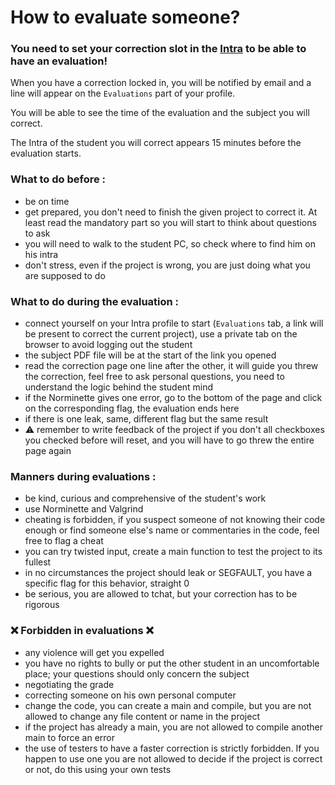 # How to evaluate someone?

### **You need to set your correction slot in the [Intra](https://profile.intra.42.fr/slots) to be able to have an evaluation!**

When you have a correction locked in, you will be notified by email and a line will appear on the ``Evaluations`` part of your profile.

You will be able to see the time of the evaluation and the subject you will correct.

The Intra of the student you will correct appears 15 minutes before the evaluation starts.

### What to do before :
- be on time
- get prepared, you don't need to finish the given project to correct it. At least read the mandatory part so you will start to think about questions to ask
- you will need to walk to the student PC, so check where to find him on his intra
- don't stress, even if the project is wrong, you are just doing what you are supposed to do

### What to do during the evaluation :
- connect yourself on your Intra profile to start (``Evaluations`` tab, a link will be present to correct the current project), use a private tab on the browser to avoid logging out the student
- the subject PDF file will be at the start of the link you opened
- read the correction page one line after the other, it will guide you threw the correction, feel free to ask personal questions, you need to understand the logic behind the student mind
- if the Norminette gives one error, go to the bottom of the page and click on the corresponding flag, the evaluation ends here
- if there is one leak, same, different flag but the same result
- ⚠️ remember to write feedback of the project if you don't all checkboxes you checked before will reset, and you will have to go threw the entire page again

### Manners during evaluations :
- be kind, curious and comprehensive of the student's work
- use Norminette and Valgrind
- cheating is forbidden, if you suspect someone of not knowing their code enough or find someone else's name or commentaries in the code, feel free to flag a cheat
- you can try twisted input, create a main function to test the project to its fullest
- in no circumstances the project should leak or SEGFAULT, you have a specific flag for this behavior, straight 0
- be serious, you are allowed to tchat, but your correction has to be rigorous

### ❌ Forbidden in evaluations ❌
- any violence will get you expelled
- you have no rights to bully or put the other student in an uncomfortable place; your questions should only concern the subject
- negotiating the grade
- correcting someone on his own personal computer
- change the code, you can create a main and compile, but you are not allowed to change any file content or name in the project
- if the project has already a main, you are not allowed to compile another main to force an error
- the use of testers to have a faster correction is strictly forbidden. If you happen to use one you are not allowed to decide if the project is correct or not, do this using your own tests
